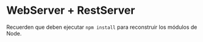# WebServer + RestServer

Recuerden que deben ejecutar `npm install` para reconstruir los módulos de Node. 
